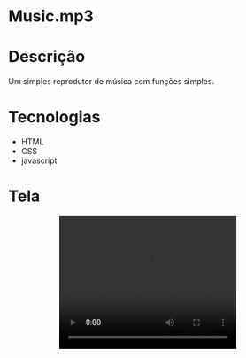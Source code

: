 # Music.mp3

# Descrição

Um simples reprodutor de música com funções simples.

# Tecnologias

 - HTML
 - CSS
 - javascript


# Tela

<div style="display:flex;justify-content:center;align-items:center">
 <video width="320" height="240" controls>
  <source src="https://github.com/liviawitcher/ABGV-Engenharia/blob/main/apresentation/ABGV-Apresentacao.mp4" type="video/mp4">
</video>
</div>

